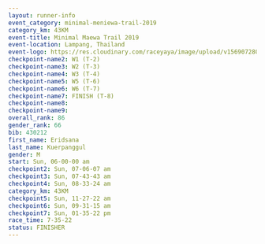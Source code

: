 ```yaml
---
layout: runner-info 
event_category: minimal-meniewa-trail-2019 
category_km: 43KM
event-title: Minimal Maewa Trail 2019 
event-location: Lampang, Thailand 
event-logo: https://res.cloudinary.com/raceyaya/image/upload/v1569072805/logo/minimal-trail_ktnvsp.jpg 
checkpoint-name2: W1 (T-2) 
checkpoint-name3: W2 (T-3) 
checkpoint-name4: W3 (T-4) 
checkpoint-name5: W5 (T-6) 
checkpoint-name6: W6 (T-7) 
checkpoint-name7: FINISH (T-8) 
checkpoint-name8: 
checkpoint-name9: 
overall_rank: 86
gender_rank: 66
bib: 430212
first_name: Eridsana
last_name: Kuerpanggul
gender: M
start: Sun, 06-00-00 am
checkpoint2: Sun, 07-06-07 am
checkpoint3: Sun, 07-43-43 am
checkpoint4: Sun, 08-33-24 am
category_km: 43KM
checkpoint5: Sun, 11-27-22 am
checkpoint6: Sun, 09-31-15 am
checkpoint7: Sun, 01-35-22 pm
race_time: 7-35-22
status: FINISHER
---
```

